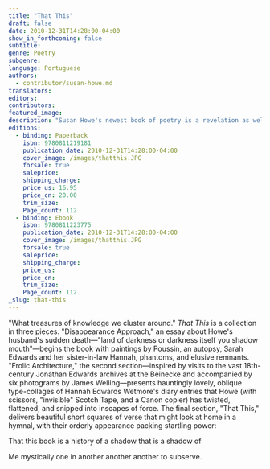 ```yaml
---
title: "That This"
draft: false
date: 2010-12-31T14:28:00-04:00
show_in_forthcoming: false
subtitle:
genre: Poetry
subgenre:
language: Portuguese
authors:
  - contributor/susan-howe.md
translators:
editors:
contributors:
featured_image:
description: "Susan Howe's newest book of poetry is a revelation as well as a mystery. "
editions:
  - binding: Paperback
    isbn: 9780811219181
    publication_date: 2010-12-31T14:28:00-04:00
    cover_image: /images/thatthis.JPG
    forsale: true
    saleprice:
    shipping_charge:
    price_us: 16.95
    price_cn: 20.00
    trim_size:
    Page_count: 112
  - binding: Ebook
    isbn: 9780811223775
    publication_date: 2010-12-31T14:28:00-04:00
    cover_image: /images/thatthis.JPG
    forsale: true
    saleprice:
    shipping_charge:
    price_us:
    price_cn:
    trim_size:
    Page_count: 112
_slug: that-this
---
```


"What treasures of knowledge we cluster around." _That This_ is a collection in three pieces. "Disappearance Approach," an essay about Howe's husband's sudden death—"land of darkness or darkness itself you shadow mouth"—begins the book with paintings by Poussin, an autopsy, Sarah Edwards and her sister-in-law Hannah, phantoms, and elusive remnants. "Frolic Architecture," the second section—inspired by visits to the vast 18th-century Jonathan Edwards archives at the Beinecke and accompanied by six photograms by James Welling—presents hauntingly lovely, oblique type-collages of Hannah Edwards Wetmore's diary entries that Howe (with scissors, "invisible" Scotch Tape, and a Canon copier) has twisted, flattened, and snipped into inscapes of force. The final section, "That This," delivers beautiful short squares of verse that might look at home in a hymnal, with their orderly appearance packing startling power:

That this book is a history of
a shadow that is a shadow of

Me mystically one in another
another another to subserve.

